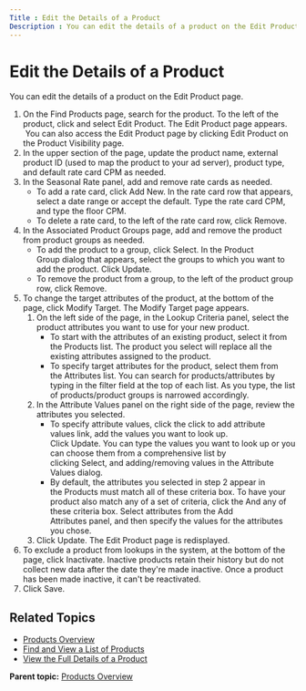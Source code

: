 ```yaml
---
Title : Edit the Details of a Product
Description : You can edit the details of a product on the Edit Product page.
---
```



# Edit the Details of a Product



You can edit the details of a product on the Edit Product page.

1.  On the Find Products page, search for the product. To the left of
    the product, click and select Edit
    Product. The Edit Product page appears.  
     You can also access the Edit Product page by
    clicking Edit Product on the
    Product Visibility page.
2.  In the upper section of the page, update the product name, external
    product ID (used to map the product to your ad server), product
    type, and default rate card CPM as needed.
3.  In the Seasonal Rate panel, add and remove rate cards as needed.
    - To add a rate card, click Add
      New. In the rate card row that appears, select a date range
      or accept the default. Type the rate card CPM, and type the floor
      CPM.
    - To delete a rate card, to the left of the rate card row,
      click Remove.
4.  In the Associated Product
    Groups page, add and remove the product from product groups
    as needed.
    - To add the product to a group,
      click Select. In the Product
      Group dialog that appears, select the groups to which you want to
      add the product. Click Update. 
    - To remove the product from a group, to the left of the product
      group row, click Remove.
5.  To change the target attributes of the product, at the bottom of the
    page, click Modify Target. The
    Modify Target page appears.
    1.  On the left side of the page, in the Lookup Criteria panel,
        select the product attributes you want to use for your new
        product.   
        - To start with the attributes of an existing product, select it
          from the Products list. The product you select will replace
          all the existing attributes assigned to the product.
        - To specify target attributes for the product, select them from
          the Attributes list. You can search for products/attributes by
          typing in the filter field at the top of each list. As you
          type, the list of products/product groups is narrowed
          accordingly.
    2.  In the Attribute Values panel on the right side of the page,
        review the attributes you selected.  
        - To specify attribute values, click the click to add attribute
          values link, add the values you want to look up.
          Click Update. You can type
          the values you want to look up or you can choose them from a
          comprehensive list by
          clicking Select, and
          adding/removing values in the Attribute Values dialog.
        - By default, the attributes you selected in step 2 appear in
          the Products must match all of these criteria box. To have
          your product also match any of a set of criteria, click
          the And any of these criteria box. Select attributes from
          the Add Attributes panel, and then specify the values for the
          attributes you chose.
    3.  Click Update. The Edit Product
        page is redisplayed.
6.  To exclude a product from lookups in the system, at the bottom of
    the page,
    click Inactivate. Inactive
    products retain their history but do not collect new data after the
    date they're made inactive. Once a product has been made inactive,
    it can't be reactivated.
7.  Click Save.

<div id="ID-0000151c__section_dlq_zmb_nwb" >

## Related Topics

- <a href="products-overview.html" class="xref">Products Overview</a>
- <a href="find-and-view-a-list-of-products.html" class="xref">Find and
  View a List of Products</a>
- <a href="view-the-full-details-of-a-product.html" class="xref">View the
  Full Details of a Product</a>  
    





<div class="familylinks">

<div class="parentlink">

**Parent topic:**
<a href="../topics/products-overview.html" class="link">Products
Overview</a>







